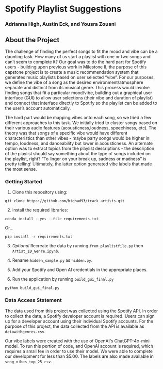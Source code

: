# Spotify Playlist Suggestions 
### Adrianna High, Austin Eck, and Yousra Zouani

## About the Project 

The challenge of finding the perfect songs to fit the mood and vibe can be a daunting task. How many of us start a playlist with one or two songs and can’t seem to complete it? Our goal was to do the hard part for Spotify users - building upon previous work in Milestone II, the purpose of this capstone project is to create a music recommendation system that generates music playlists based on user selected “vibe”.  For our purposes, we define the vibe of a song as the desired environment/atmosphere separate and distinct from its musical genre. This process would involve finding songs that fit a particular mood/vibe, building out a graphical user interface (GUI) to allow user selections (their vibe and duration of playlist) and connect that interface directly to Spotify so the playlist can be added to the user’s account automatically. 

The hard part would be mapping vibes onto each song, so we tried a few different approaches to this task. We initially tried to cluster songs based on their various audio features (acousticness,loudness, speechiness, etc). The theory was that songs of a specific vibe would have different characteristics than other vibes - maybe party songs would be higher in tempo, loudness, and danceability but lower in acousticness. An alternate option was to extract topics from the playlist descriptions - the description of the playlist should say something about the type of songs included on the playlist, right? “To linger on your break up, sadness or madness” is pretty telling! Ultimately, the latter option generated vibe labels that made the most sense.

### Getting Started 
1. Clone this repository using:

`git clone https://github.com/highad93/track_artists.git`

2. Install the required libraries: 

`conda install --yes --file requirements.txt`

Or... 

`pip install -r requirements.txt`

3. *Optional*  Recreate the data by running `from_playlistfile.py` then `Artist_ID_Genre.ipynb`.

3. Rename `hidden_sample.py` as `hidden.py`. 

4. Add your Spotify and Open AI credentials in the appropriate places. 
5. Run the application by running `build_gui_final.py`

`python build_gui_final.py`

### Data Access Statement 

The data used from this project was collected using the Spotify API. 
In order to collect the data, a Spotify developer account is required. 
Users can sign up for a developer account using their individual Spotify accounts. 
For the purpose of this project, the data collected from the API is available as `datawithgenres.csv`. 

Our vibe labels were created with the use of OpenAI's ChatGPT-4o-mini model. 
To run this portion of code, and OpenAI account is required, which requires a small fee in order to use their model. 
We were able to complete our development for less than $5.00. The labels are also made available in `song_vibes_top_25.csv`.




